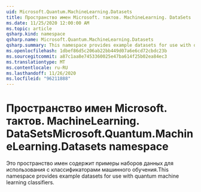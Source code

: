 ```yaml
---
uid: Microsoft.Quantum.MachineLearning.Datasets
title: Пространство имен Microsoft. тактов. MachineLearning. DataSets
ms.date: 11/25/2020 12:00:00 AM
ms.topic: article
qsharp.kind: namespace
qsharp.name: Microsoft.Quantum.MachineLearning.Datasets
qsharp.summary: This namespace provides example datasets for use with quantum machine learning classifiers.
ms.openlocfilehash: 1dbef86d5c206ab22bb449d07a6e6cd72cbdc23b
ms.sourcegitcommit: a87c1aa8e7453360025e47ba614f25b02ea84ec3
ms.translationtype: MT
ms.contentlocale: ru-RU
ms.lasthandoff: 11/26/2020
ms.locfileid: "96211888"
---
```

# <a name="microsoftquantummachinelearningdatasets-namespace"></a><span data-ttu-id="f4459-102">Пространство имен Microsoft. тактов. MachineLearning. DataSets</span><span class="sxs-lookup"><span data-stu-id="f4459-102">Microsoft.Quantum.MachineLearning.Datasets namespace</span></span>

<span data-ttu-id="f4459-103">Это пространство имен содержит примеры наборов данных для использования с классификаторами машинного обучения.</span><span class="sxs-lookup"><span data-stu-id="f4459-103">This namespace provides example datasets for use with quantum machine learning classifiers.</span></span>

